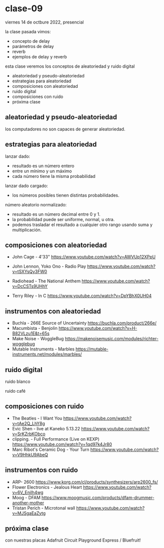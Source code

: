 # clase-09

viernes 14 de octbure 2022, presencial

la clase pasada vimos:

- concepto de delay
- parámetros de delay
- reverb
- ejemplos de delay y reverb

esta clase veremos los conceptos de aleatoriedad y ruido digital

- aleatoriedad y pseudo-aleatoriedad
- estrategias para aleatoriedad
- composiciones con aleatoriedad
- ruido digital
- composiciones con ruido
- próxima clase

## aleatoriedad y pseudo-aleatoriedad

los computadores no son capaces de generar aleatoriedad.

## estrategias para aleatoriedad

lanzar dado:

- resultado es un número entero
- entre un mínimo y un máximo
- cada número tiene la misma probabilidad

lanzar dado cargado:

- los números posibles tienen distintas probabilidades.

número aleatorio normalizado:

- resultado es un número decimal entre 0 y 1.
- la probabilidad puede ser uniforme, normal, u otra.
- podemos trasladar el resultado a cualquier otro rango usando suma y multiplicación.

## composiciones con aleatoriedad

- John Cage - 4'33" https://www.youtube.com/watch?v=AWVUp12XPpU
- John Lennon, Yoko Ono - Radio Play https://www.youtube.com/watch?v=tSXYsQy3FW0

- Radiohead - The National Anthem https://www.youtube.com/watch?v=DcCSTs9UHhY
- Terry Riley - In C https://www.youtube.com/watch?v=DpYBhX0UH04

## instrumentos con aleatoriedad

- Buchla - 266E Source of Uncertainty https://buchla.com/product/266e/
- Macumbista - Benjolin https://www.youtube.com/watch?v=H-B82VLzu1E&t=65s
- Make Noise - WoggleBug https://makenoisemusic.com/modules/richter-wogglebug
- Mutable Instruments - Marbles https://mutable-instruments.net/modules/marbles/

## ruido digital

ruido blanco

ruido café

## composiciones con ruido

- The Beatles - I Want You https://www.youtube.com/watch?v=tAe2Q_LhY8g
- Evic Shen - live at Kaneko 5.13.22 https://www.youtube.com/watch?v=SrKZrbKObco
- clipping. - Full Performance (Live on KEXP) https://www.youtube.com/watch?v=1qd97k4Jr80
- Marc Ribot's Ceramic Dog - Your Turn https://www.youtube.com/watch?v=V9HhkU9AbeQ

## instrumentos con ruido

- ARP- 2600 https://www.korg.com/cl/products/synthesizers/arp2600_fs/
- Flower Electronics - Jealous Heart https://www.youtube.com/watch?v=6V_Enilh4wg
- Moog - DFAM https://www.moogmusic.com/products/dfam-drummer-another-mother
- Tristan Perich - Microtonal wall https://www.youtube.com/watch?v=MJSgaEaZytg

## próxima clase

con nuestras placas Adafruit Circuit Playground Express / Bluefruit!
